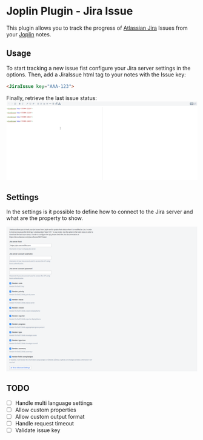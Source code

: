 # Joplin Plugin - Jira Issue

This plugin allows you to track the progress of [Atlassian Jira](https://www.atlassian.com/software/jira) Issues from your [Joplin](https://joplinapp.org/) notes.

## Usage
To start tracking a new issue fist configure your Jira server settings in the options.
Then, add a JiraIssue html tag to your notes with the Issue key:
```md
<JiraIssue key="AAA-123">
```
Finally, retrieve the last issue status:
![retrieve status](./doc/example.gif)

## Settings
In the settings is it possible to define how to connect to the Jira server and what are the property to show.

![settings](./doc/settings.png)

## TODO
- [ ] Handle multi language settings
- [ ] Allow custom properties
- [ ] Allow custom output format
- [ ] Handle request timeout
- [ ] Validate issue key